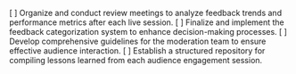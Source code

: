 [ ] Organize and conduct review meetings to analyze feedback trends and performance metrics after each live session.
[ ] Finalize and implement the feedback categorization system to enhance decision-making processes.
[ ] Develop comprehensive guidelines for the moderation team to ensure effective audience interaction.
[ ] Establish a structured repository for compiling lessons learned from each audience engagement session.